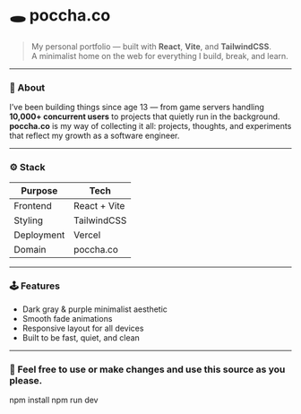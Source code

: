 # 🕳️ poccha.co

> My personal portfolio — built with **React**, **Vite**, and **TailwindCSS**.  
> A minimalist home on the web for everything I build, break, and learn.

---

### 🧠 About

I’ve been building things since age 13 — from game servers handling **10,000+ concurrent users** to projects that quietly run in the background.  
**poccha.co** is my way of collecting it all: projects, thoughts, and experiments that reflect my growth as a software engineer.

---

### ⚙️ Stack

| Purpose | Tech |
|----------|------|
| Frontend | React + Vite |
| Styling | TailwindCSS |
| Deployment | Vercel |
| Domain | poccha.co |

---

### 🕹️ Features

- Dark gray & purple minimalist aesthetic  
- Smooth fade animations  
- Responsive layout for all devices  
- Built to be fast, quiet, and clean  

---

### 🚀 Feel free to use or make changes and use this source as you please.
npm install
npm run dev
